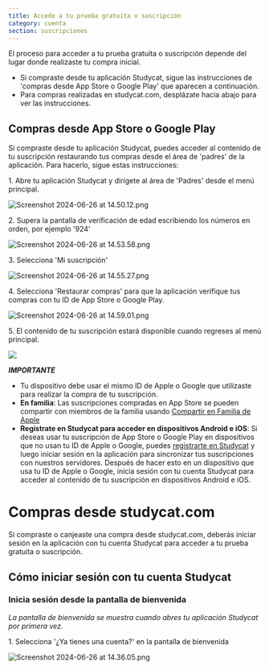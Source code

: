 ```yaml
---
title: Accede a tu prueba gratuita o suscripción
category: cuenta
section: suscripciones
---
```

El proceso para acceder a tu prueba gratuita o suscripción depende del lugar donde realizaste tu compra inicial.


* Si compraste desde tu aplicación Studycat, sigue las instrucciones de 'compras desde App Store o Google Play' que aparecen a continuación.
* Para compras realizadas en studycat.com, desplázate hacia abajo para ver las instrucciones.


## Compras desde App Store o Google Play


Si compraste desde tu aplicación Studycat, puedes acceder al contenido de tu suscripción restaurando tus compras desde el área de 'padres' de la aplicación. Para hacerlo, sigue estas instrucciones:


1\. Abre tu aplicación Studycat y dirígete al área de 'Padres' desde el menú principal.


![Screenshot 2024-06-26 at 14.50.12.png](https://help.studycat.com/hc/article_attachments/34287519400729)


2\. Supera la pantalla de verificación de edad escribiendo los números en orden, por ejemplo '924'


![Screenshot 2024-06-26 at 14.53.58.png](https://help.studycat.com/hc/article_attachments/34287555450393)


3\. Selecciona 'Mi suscripción' 


![Screenshot 2024-06-26 at 14.55.27.png](https://help.studycat.com/hc/article_attachments/34287519414041)


4\. Selecciona 'Restaurar compras' para que la aplicación verifique tus compras con tu ID de App Store o Google Play.


![Screenshot 2024-06-26 at 14.59.01.png](https://help.studycat.com/hc/article_attachments/34287519421465)


5\. El contenido de tu suscripción estará disponible cuando regreses al menú principal.


![](https://help.studycat.com/hc/article_attachments/4411933457561)


***IMPORTANTE***


* Tu dispositivo debe usar el mismo ID de Apple o Google que utilizaste para realizar la compra de tu suscripción.
* **En familia**: Las suscripciones compradas en App Store se pueden compartir con miembros de la familia usando [Compartir en Familia de Apple](https://www.apple.com/family-sharing/)
* **Regístrate en Studycat para acceder en dispositivos Android e iOS**: Si deseas usar tu suscripción de App Store o Google Play en dispositivos que no usan tu ID de Apple o Google, puedes [registrarte en Studycat](https://studycat.com) y luego iniciar sesión en la aplicación para sincronizar tus suscripciones con nuestros servidores. Después de hacer esto en un dispositivo que usa tu ID de Apple o Google, inicia sesión con tu cuenta Studycat para acceder al contenido de tu suscripción en dispositivos Android e iOS.


# Compras desde studycat.com


Si compraste o canjeaste una compra desde studycat.com, deberás iniciar sesión en la aplicación con tu cuenta Studycat para acceder a tu prueba gratuita o suscripción.


## Cómo iniciar sesión con tu cuenta Studycat


### Inicia sesión desde la pantalla de bienvenida


*La pantalla de bienvenida se muestra cuando abres tu aplicación Studycat por primera vez.*


1\. Selecciona '¿Ya tienes una cuenta?' en la pantalla de bienvenida


![Screenshot 2024-06-26 at 14.36.05.png](https://help.studycat.com/hc/article_attachments/34287555485849)